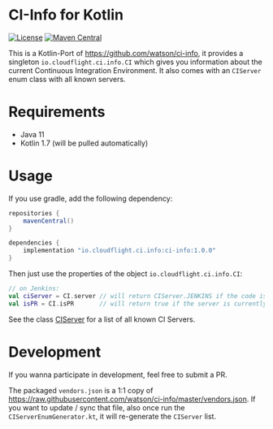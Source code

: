 # CI-Info for Kotlin

[![License](https://img.shields.io/badge/MIT-green.svg)](https://github.com/cloudflightio/ci-info/blob/master/LICENSE)
[![Maven Central](https://img.shields.io/maven-central/v/io.cloudflight.ci.info/ci-info.svg?label=Maven%20Central)](https://search.maven.org/artifact/io.cloudflight.ci.info/ci-info)

This is a Kotlin-Port of https://github.com/watson/ci-info, it provides a 
singleton `io.cloudflight.ci.info.CI` which gives you information about the current
Continuous Integration Environment. It also comes with an `CIServer` enum class with all
known servers.

# Requirements

* Java 11
* Kotlin 1.7 (will be pulled automatically)

# Usage

If you use gradle, add the following dependency:

````groovy
repositories {
    mavenCentral()
}

dependencies {
    implementation "io.cloudflight.ci.info:ci-info:1.0.0"
}
````

Then just use the properties of the object `io.cloudflight.ci.info.CI`:

````kotlin
// on Jenkins:
val ciServer = CI.server // will return CIServer.JENKINS if the code is executed on Jenkins
val isPR = CI.isPR       // will return true if the server is currently building a pull request
````

See the class [CIServer](src/main/kotlin/io/cloudflight/ci/info/CIServer.kt) for a list of all known
CI Servers.

# Development

If you wanna participate in development, feel free to submit a PR.

The packaged `vendors.json` is a 1:1 copy of https://raw.githubusercontent.com/watson/ci-info/master/vendors.json. If
you want to update / sync that file, also once run the `CIServerEnumGenerator.kt`, it will re-generate
the `CIServer` list.